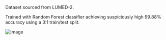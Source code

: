 Dataset sourced from LUMED-2.

Trained with Random Forest classifier achieving suspiciously high 99.88% accuracy using a 3:1 train/test split.

![image](cf.png)